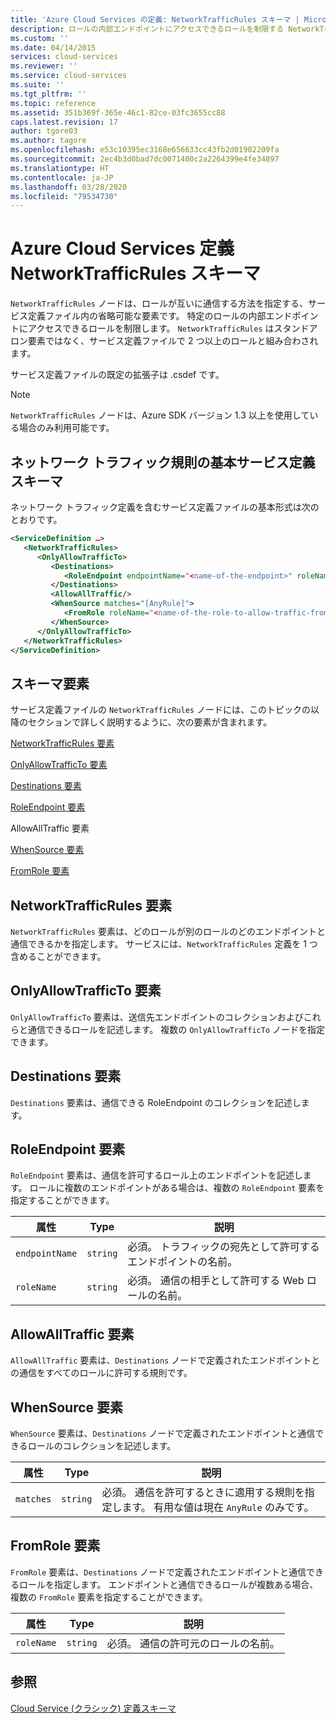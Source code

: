 ```yaml
---
title: 'Azure Cloud Services の定義: NetworkTrafficRules スキーマ | Microsoft Docs'
description: ロールの内部エンドポイントにアクセスできるロールを制限する NetworkTrafficRules について説明します。 サービス定義ファイルのロールと組み合わせて使用します。
ms.custom: ''
ms.date: 04/14/2015
services: cloud-services
ms.reviewer: ''
ms.service: cloud-services
ms.suite: ''
ms.tgt_pltfrm: ''
ms.topic: reference
ms.assetid: 351b369f-365e-46c1-82ce-03fc3655cc88
caps.latest.revision: 17
author: tgore03
ms.author: tagore
ms.openlocfilehash: e53c10395ec3168e656633cc43fb2d01902209fa
ms.sourcegitcommit: 2ec4b3d0bad7dc0071400c2a2264399e4fe34897
ms.translationtype: HT
ms.contentlocale: ja-JP
ms.lasthandoff: 03/28/2020
ms.locfileid: "79534730"
---
```

# <a name="azure-cloud-services-definition-networktrafficrules-schema"></a>Azure Cloud Services 定義 NetworkTrafficRules スキーマ
`NetworkTrafficRules` ノードは、ロールが互いに通信する方法を指定する、サービス定義ファイル内の省略可能な要素です。 特定のロールの内部エンドポイントにアクセスできるロールを制限します。 `NetworkTrafficRules` はスタンドアロン要素ではなく、サービス定義ファイルで 2 つ以上のロールと組み合わされます。

サービス定義ファイルの既定の拡張子は .csdef です。

> [!NOTE]
>  `NetworkTrafficRules` ノードは、Azure SDK バージョン 1.3 以上を使用している場合のみ利用可能です。

## <a name="basic-service-definition-schema-for-the-network-traffic-rules"></a>ネットワーク トラフィック規則の基本サービス定義スキーマ
ネットワーク トラフィック定義を含むサービス定義ファイルの基本形式は次のとおりです。

```xml
<ServiceDefinition …>
   <NetworkTrafficRules>
      <OnlyAllowTrafficTo>
         <Destinations>
            <RoleEndpoint endpointName="<name-of-the-endpoint>" roleName="<name-of-the-role-containing-the-endpoint>"/>
         </Destinations>
         <AllowAllTraffic/>
         <WhenSource matches="[AnyRule]">
            <FromRole roleName="<name-of-the-role-to-allow-traffic-from>"/>
         </WhenSource>
      </OnlyAllowTrafficTo>
   </NetworkTrafficRules>
</ServiceDefinition>
```

## <a name="schema-elements"></a>スキーマ要素
サービス定義ファイルの `NetworkTrafficRules` ノードには、このトピックの以降のセクションで詳しく説明するように、次の要素が含まれます。

[NetworkTrafficRules 要素](#NetworkTrafficRules)

[OnlyAllowTrafficTo 要素](#OnlyAllowTrafficTo)

[Destinations 要素](#Destinations)

[RoleEndpoint 要素](#RoleEndpoint)

AllowAllTraffic 要素

[WhenSource 要素](#WhenSource)

[FromRole 要素](#FromRole)

##  <a name="networktrafficrules-element"></a><a name="NetworkTrafficRules"></a> NetworkTrafficRules 要素
`NetworkTrafficRules` 要素は、どのロールが別のロールのどのエンドポイントと通信できるかを指定します。 サービスには、`NetworkTrafficRules` 定義を 1 つ含めることができます。

##  <a name="onlyallowtrafficto-element"></a><a name="OnlyAllowTrafficTo"></a> OnlyAllowTrafficTo 要素
`OnlyAllowTrafficTo` 要素は、送信先エンドポイントのコレクションおよびこれらと通信できるロールを記述します。 複数の `OnlyAllowTrafficTo` ノードを指定できます。

##  <a name="destinations-element"></a><a name="Destinations"></a> Destinations 要素
`Destinations` 要素は、通信できる RoleEndpoint のコレクションを記述します。

##  <a name="roleendpoint-element"></a><a name="RoleEndpoint"></a> RoleEndpoint 要素
`RoleEndpoint` 要素は、通信を許可するロール上のエンドポイントを記述します。 ロールに複数のエンドポイントがある場合は、複数の `RoleEndpoint` 要素を指定することができます。

| 属性      | Type     | 説明 |
| -------------- | -------- | ----------- |
| `endpointName` | `string` | 必須。 トラフィックの宛先として許可するエンドポイントの名前。|
| `roleName`     | `string` | 必須。 通信の相手として許可する Web ロールの名前。|

## <a name="allowalltraffic-element"></a>AllowAllTraffic 要素
`AllowAllTraffic` 要素は、`Destinations` ノードで定義されたエンドポイントとの通信をすべてのロールに許可する規則です。

##  <a name="whensource-element"></a><a name="WhenSource"></a> WhenSource 要素
`WhenSource` 要素は、`Destinations` ノードで定義されたエンドポイントと通信できるロールのコレクションを記述します。

| 属性 | Type     | 説明 |
| --------- | -------- | ----------- |
| `matches` | `string` | 必須。 通信を許可するときに適用する規則を指定します。 有用な値は現在 `AnyRule` のみです。|
  
##  <a name="fromrole-element"></a><a name="FromRole"></a> FromRole 要素
`FromRole` 要素は、`Destinations` ノードで定義されたエンドポイントと通信できるロールを指定します。 エンドポイントと通信できるロールが複数ある場合、複数の `FromRole` 要素を指定することができます。

| 属性  | Type     | 説明 |
| ---------- | -------- | ----------- |
| `roleName` | `string` | 必須。 通信の許可元のロールの名前。|

## <a name="see-also"></a>参照
[Cloud Service (クラシック) 定義スキーマ](schema-csdef-file.md)




